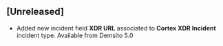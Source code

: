 ## [Unreleased]
- Added new incident field **XDR URL** associated to **Cortex XDR Incident** incident type. Available from Demsito 5.0